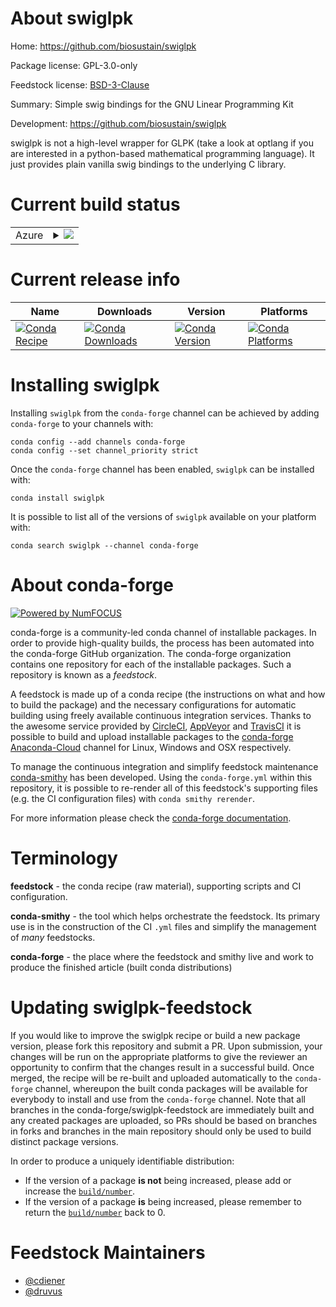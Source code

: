 About swiglpk
=============

Home: https://github.com/biosustain/swiglpk

Package license: GPL-3.0-only

Feedstock license: [BSD-3-Clause](https://github.com/conda-forge/swiglpk-feedstock/blob/main/LICENSE.txt)

Summary: Simple swig bindings for the GNU Linear Programming Kit

Development: https://github.com/biosustain/swiglpk

swiglpk is not a high-level wrapper for GLPK (take a look at optlang
if you are interested in a python-based mathematical programming language).
It just provides plain vanilla swig bindings to the underlying C library.


Current build status
====================


<table>
    
  <tr>
    <td>Azure</td>
    <td>
      <details>
        <summary>
          <a href="https://dev.azure.com/conda-forge/feedstock-builds/_build/latest?definitionId=4369&branchName=main">
            <img src="https://dev.azure.com/conda-forge/feedstock-builds/_apis/build/status/swiglpk-feedstock?branchName=main">
          </a>
        </summary>
        <table>
          <thead><tr><th>Variant</th><th>Status</th></tr></thead>
          <tbody><tr>
              <td>linux_64_python3.10.____cpython</td>
              <td>
                <a href="https://dev.azure.com/conda-forge/feedstock-builds/_build/latest?definitionId=4369&branchName=main">
                  <img src="https://dev.azure.com/conda-forge/feedstock-builds/_apis/build/status/swiglpk-feedstock?branchName=main&jobName=linux&configuration=linux_64_python3.10.____cpython" alt="variant">
                </a>
              </td>
            </tr><tr>
              <td>linux_64_python3.7.____73_pypy</td>
              <td>
                <a href="https://dev.azure.com/conda-forge/feedstock-builds/_build/latest?definitionId=4369&branchName=main">
                  <img src="https://dev.azure.com/conda-forge/feedstock-builds/_apis/build/status/swiglpk-feedstock?branchName=main&jobName=linux&configuration=linux_64_python3.7.____73_pypy" alt="variant">
                </a>
              </td>
            </tr><tr>
              <td>linux_64_python3.7.____cpython</td>
              <td>
                <a href="https://dev.azure.com/conda-forge/feedstock-builds/_build/latest?definitionId=4369&branchName=main">
                  <img src="https://dev.azure.com/conda-forge/feedstock-builds/_apis/build/status/swiglpk-feedstock?branchName=main&jobName=linux&configuration=linux_64_python3.7.____cpython" alt="variant">
                </a>
              </td>
            </tr><tr>
              <td>linux_64_python3.8.____cpython</td>
              <td>
                <a href="https://dev.azure.com/conda-forge/feedstock-builds/_build/latest?definitionId=4369&branchName=main">
                  <img src="https://dev.azure.com/conda-forge/feedstock-builds/_apis/build/status/swiglpk-feedstock?branchName=main&jobName=linux&configuration=linux_64_python3.8.____cpython" alt="variant">
                </a>
              </td>
            </tr><tr>
              <td>linux_64_python3.9.____cpython</td>
              <td>
                <a href="https://dev.azure.com/conda-forge/feedstock-builds/_build/latest?definitionId=4369&branchName=main">
                  <img src="https://dev.azure.com/conda-forge/feedstock-builds/_apis/build/status/swiglpk-feedstock?branchName=main&jobName=linux&configuration=linux_64_python3.9.____cpython" alt="variant">
                </a>
              </td>
            </tr><tr>
              <td>linux_aarch64_python3.10.____cpython</td>
              <td>
                <a href="https://dev.azure.com/conda-forge/feedstock-builds/_build/latest?definitionId=4369&branchName=main">
                  <img src="https://dev.azure.com/conda-forge/feedstock-builds/_apis/build/status/swiglpk-feedstock?branchName=main&jobName=linux&configuration=linux_aarch64_python3.10.____cpython" alt="variant">
                </a>
              </td>
            </tr><tr>
              <td>linux_aarch64_python3.7.____73_pypy</td>
              <td>
                <a href="https://dev.azure.com/conda-forge/feedstock-builds/_build/latest?definitionId=4369&branchName=main">
                  <img src="https://dev.azure.com/conda-forge/feedstock-builds/_apis/build/status/swiglpk-feedstock?branchName=main&jobName=linux&configuration=linux_aarch64_python3.7.____73_pypy" alt="variant">
                </a>
              </td>
            </tr><tr>
              <td>linux_aarch64_python3.7.____cpython</td>
              <td>
                <a href="https://dev.azure.com/conda-forge/feedstock-builds/_build/latest?definitionId=4369&branchName=main">
                  <img src="https://dev.azure.com/conda-forge/feedstock-builds/_apis/build/status/swiglpk-feedstock?branchName=main&jobName=linux&configuration=linux_aarch64_python3.7.____cpython" alt="variant">
                </a>
              </td>
            </tr><tr>
              <td>linux_aarch64_python3.8.____cpython</td>
              <td>
                <a href="https://dev.azure.com/conda-forge/feedstock-builds/_build/latest?definitionId=4369&branchName=main">
                  <img src="https://dev.azure.com/conda-forge/feedstock-builds/_apis/build/status/swiglpk-feedstock?branchName=main&jobName=linux&configuration=linux_aarch64_python3.8.____cpython" alt="variant">
                </a>
              </td>
            </tr><tr>
              <td>linux_aarch64_python3.9.____cpython</td>
              <td>
                <a href="https://dev.azure.com/conda-forge/feedstock-builds/_build/latest?definitionId=4369&branchName=main">
                  <img src="https://dev.azure.com/conda-forge/feedstock-builds/_apis/build/status/swiglpk-feedstock?branchName=main&jobName=linux&configuration=linux_aarch64_python3.9.____cpython" alt="variant">
                </a>
              </td>
            </tr><tr>
              <td>osx_64_python3.10.____cpython</td>
              <td>
                <a href="https://dev.azure.com/conda-forge/feedstock-builds/_build/latest?definitionId=4369&branchName=main">
                  <img src="https://dev.azure.com/conda-forge/feedstock-builds/_apis/build/status/swiglpk-feedstock?branchName=main&jobName=osx&configuration=osx_64_python3.10.____cpython" alt="variant">
                </a>
              </td>
            </tr><tr>
              <td>osx_64_python3.7.____73_pypy</td>
              <td>
                <a href="https://dev.azure.com/conda-forge/feedstock-builds/_build/latest?definitionId=4369&branchName=main">
                  <img src="https://dev.azure.com/conda-forge/feedstock-builds/_apis/build/status/swiglpk-feedstock?branchName=main&jobName=osx&configuration=osx_64_python3.7.____73_pypy" alt="variant">
                </a>
              </td>
            </tr><tr>
              <td>osx_64_python3.7.____cpython</td>
              <td>
                <a href="https://dev.azure.com/conda-forge/feedstock-builds/_build/latest?definitionId=4369&branchName=main">
                  <img src="https://dev.azure.com/conda-forge/feedstock-builds/_apis/build/status/swiglpk-feedstock?branchName=main&jobName=osx&configuration=osx_64_python3.7.____cpython" alt="variant">
                </a>
              </td>
            </tr><tr>
              <td>osx_64_python3.8.____cpython</td>
              <td>
                <a href="https://dev.azure.com/conda-forge/feedstock-builds/_build/latest?definitionId=4369&branchName=main">
                  <img src="https://dev.azure.com/conda-forge/feedstock-builds/_apis/build/status/swiglpk-feedstock?branchName=main&jobName=osx&configuration=osx_64_python3.8.____cpython" alt="variant">
                </a>
              </td>
            </tr><tr>
              <td>osx_64_python3.9.____cpython</td>
              <td>
                <a href="https://dev.azure.com/conda-forge/feedstock-builds/_build/latest?definitionId=4369&branchName=main">
                  <img src="https://dev.azure.com/conda-forge/feedstock-builds/_apis/build/status/swiglpk-feedstock?branchName=main&jobName=osx&configuration=osx_64_python3.9.____cpython" alt="variant">
                </a>
              </td>
            </tr><tr>
              <td>osx_arm64_python3.10.____cpython</td>
              <td>
                <a href="https://dev.azure.com/conda-forge/feedstock-builds/_build/latest?definitionId=4369&branchName=main">
                  <img src="https://dev.azure.com/conda-forge/feedstock-builds/_apis/build/status/swiglpk-feedstock?branchName=main&jobName=osx&configuration=osx_arm64_python3.10.____cpython" alt="variant">
                </a>
              </td>
            </tr><tr>
              <td>osx_arm64_python3.8.____cpython</td>
              <td>
                <a href="https://dev.azure.com/conda-forge/feedstock-builds/_build/latest?definitionId=4369&branchName=main">
                  <img src="https://dev.azure.com/conda-forge/feedstock-builds/_apis/build/status/swiglpk-feedstock?branchName=main&jobName=osx&configuration=osx_arm64_python3.8.____cpython" alt="variant">
                </a>
              </td>
            </tr><tr>
              <td>osx_arm64_python3.9.____cpython</td>
              <td>
                <a href="https://dev.azure.com/conda-forge/feedstock-builds/_build/latest?definitionId=4369&branchName=main">
                  <img src="https://dev.azure.com/conda-forge/feedstock-builds/_apis/build/status/swiglpk-feedstock?branchName=main&jobName=osx&configuration=osx_arm64_python3.9.____cpython" alt="variant">
                </a>
              </td>
            </tr><tr>
              <td>win_64_python3.10.____cpython</td>
              <td>
                <a href="https://dev.azure.com/conda-forge/feedstock-builds/_build/latest?definitionId=4369&branchName=main">
                  <img src="https://dev.azure.com/conda-forge/feedstock-builds/_apis/build/status/swiglpk-feedstock?branchName=main&jobName=win&configuration=win_64_python3.10.____cpython" alt="variant">
                </a>
              </td>
            </tr><tr>
              <td>win_64_python3.7.____73_pypy</td>
              <td>
                <a href="https://dev.azure.com/conda-forge/feedstock-builds/_build/latest?definitionId=4369&branchName=main">
                  <img src="https://dev.azure.com/conda-forge/feedstock-builds/_apis/build/status/swiglpk-feedstock?branchName=main&jobName=win&configuration=win_64_python3.7.____73_pypy" alt="variant">
                </a>
              </td>
            </tr><tr>
              <td>win_64_python3.7.____cpython</td>
              <td>
                <a href="https://dev.azure.com/conda-forge/feedstock-builds/_build/latest?definitionId=4369&branchName=main">
                  <img src="https://dev.azure.com/conda-forge/feedstock-builds/_apis/build/status/swiglpk-feedstock?branchName=main&jobName=win&configuration=win_64_python3.7.____cpython" alt="variant">
                </a>
              </td>
            </tr><tr>
              <td>win_64_python3.8.____cpython</td>
              <td>
                <a href="https://dev.azure.com/conda-forge/feedstock-builds/_build/latest?definitionId=4369&branchName=main">
                  <img src="https://dev.azure.com/conda-forge/feedstock-builds/_apis/build/status/swiglpk-feedstock?branchName=main&jobName=win&configuration=win_64_python3.8.____cpython" alt="variant">
                </a>
              </td>
            </tr><tr>
              <td>win_64_python3.9.____cpython</td>
              <td>
                <a href="https://dev.azure.com/conda-forge/feedstock-builds/_build/latest?definitionId=4369&branchName=main">
                  <img src="https://dev.azure.com/conda-forge/feedstock-builds/_apis/build/status/swiglpk-feedstock?branchName=main&jobName=win&configuration=win_64_python3.9.____cpython" alt="variant">
                </a>
              </td>
            </tr>
          </tbody>
        </table>
      </details>
    </td>
  </tr>
</table>

Current release info
====================

| Name | Downloads | Version | Platforms |
| --- | --- | --- | --- |
| [![Conda Recipe](https://img.shields.io/badge/recipe-swiglpk-green.svg)](https://anaconda.org/conda-forge/swiglpk) | [![Conda Downloads](https://img.shields.io/conda/dn/conda-forge/swiglpk.svg)](https://anaconda.org/conda-forge/swiglpk) | [![Conda Version](https://img.shields.io/conda/vn/conda-forge/swiglpk.svg)](https://anaconda.org/conda-forge/swiglpk) | [![Conda Platforms](https://img.shields.io/conda/pn/conda-forge/swiglpk.svg)](https://anaconda.org/conda-forge/swiglpk) |

Installing swiglpk
==================

Installing `swiglpk` from the `conda-forge` channel can be achieved by adding `conda-forge` to your channels with:

```
conda config --add channels conda-forge
conda config --set channel_priority strict
```

Once the `conda-forge` channel has been enabled, `swiglpk` can be installed with:

```
conda install swiglpk
```

It is possible to list all of the versions of `swiglpk` available on your platform with:

```
conda search swiglpk --channel conda-forge
```


About conda-forge
=================

[![Powered by
NumFOCUS](https://img.shields.io/badge/powered%20by-NumFOCUS-orange.svg?style=flat&colorA=E1523D&colorB=007D8A)](https://numfocus.org)

conda-forge is a community-led conda channel of installable packages.
In order to provide high-quality builds, the process has been automated into the
conda-forge GitHub organization. The conda-forge organization contains one repository
for each of the installable packages. Such a repository is known as a *feedstock*.

A feedstock is made up of a conda recipe (the instructions on what and how to build
the package) and the necessary configurations for automatic building using freely
available continuous integration services. Thanks to the awesome service provided by
[CircleCI](https://circleci.com/), [AppVeyor](https://www.appveyor.com/)
and [TravisCI](https://travis-ci.com/) it is possible to build and upload installable
packages to the [conda-forge](https://anaconda.org/conda-forge)
[Anaconda-Cloud](https://anaconda.org/) channel for Linux, Windows and OSX respectively.

To manage the continuous integration and simplify feedstock maintenance
[conda-smithy](https://github.com/conda-forge/conda-smithy) has been developed.
Using the ``conda-forge.yml`` within this repository, it is possible to re-render all of
this feedstock's supporting files (e.g. the CI configuration files) with ``conda smithy rerender``.

For more information please check the [conda-forge documentation](https://conda-forge.org/docs/).

Terminology
===========

**feedstock** - the conda recipe (raw material), supporting scripts and CI configuration.

**conda-smithy** - the tool which helps orchestrate the feedstock.
                   Its primary use is in the construction of the CI ``.yml`` files
                   and simplify the management of *many* feedstocks.

**conda-forge** - the place where the feedstock and smithy live and work to
                  produce the finished article (built conda distributions)


Updating swiglpk-feedstock
==========================

If you would like to improve the swiglpk recipe or build a new
package version, please fork this repository and submit a PR. Upon submission,
your changes will be run on the appropriate platforms to give the reviewer an
opportunity to confirm that the changes result in a successful build. Once
merged, the recipe will be re-built and uploaded automatically to the
`conda-forge` channel, whereupon the built conda packages will be available for
everybody to install and use from the `conda-forge` channel.
Note that all branches in the conda-forge/swiglpk-feedstock are
immediately built and any created packages are uploaded, so PRs should be based
on branches in forks and branches in the main repository should only be used to
build distinct package versions.

In order to produce a uniquely identifiable distribution:
 * If the version of a package **is not** being increased, please add or increase
   the [``build/number``](https://docs.conda.io/projects/conda-build/en/latest/resources/define-metadata.html#build-number-and-string).
 * If the version of a package **is** being increased, please remember to return
   the [``build/number``](https://docs.conda.io/projects/conda-build/en/latest/resources/define-metadata.html#build-number-and-string)
   back to 0.

Feedstock Maintainers
=====================

* [@cdiener](https://github.com/cdiener/)
* [@druvus](https://github.com/druvus/)

